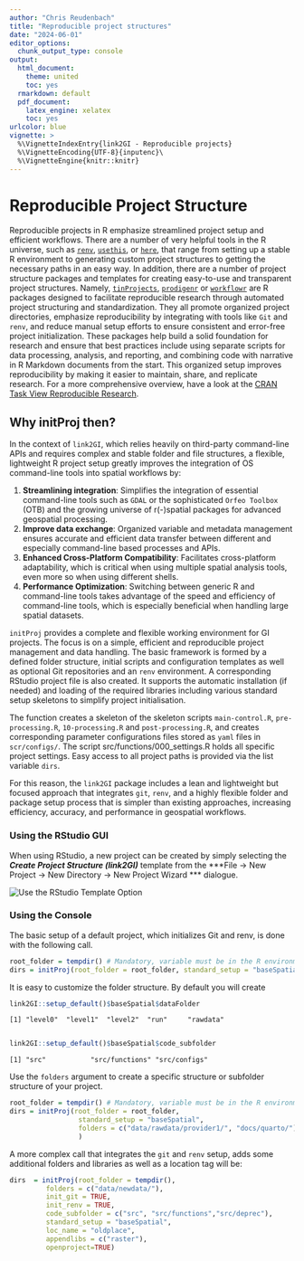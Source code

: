 ```yaml
---
author: "Chris Reudenbach"
title: "Reproducible project structures"
date: "2024-06-01"
editor_options:
  chunk_output_type: console
output:
  html_document: 
    theme: united
    toc: yes
  rmarkdown: default
  pdf_document:
    latex_engine: xelatex
    toc: yes
urlcolor: blue
vignette: >
  %\VignetteIndexEntry{link2GI - Reproducible projects}
  %\VignetteEncoding{UTF-8}{inputenc}\
  %\VignetteEngine{knitr::knitr}
---
```




# Reproducible Project Structure

Reproducible projects in R emphasize streamlined project setup and efficient workflows. There are a number of very helpful tools in the R universe, such as [`renv`](https://cran.r-project.org/package=renv), [`usethis`](https://cran.r-project.org/package=usethis), or [`here`](https://cran.r-project.org/package=here), that range from setting up a stable R environment to generating custom project structures to getting the necessary paths in an easy way. In addition, there are a number of project structure packages and templates for creating easy-to-use and transparent project structures. Namely, [`tinProjects`](https://cran.r-project.org/package=tinyProject), [`prodigenr`](https://cran.r-project.org/package=prodigenr) or [`workflowr`](https://cran.r-project.org/package=workflowr) are R packages designed to facilitate reproducible research through automated project structuring and standardization. They all promote organized project directories, emphasize reproducibility by integrating with tools like `Git` and `renv`, and reduce manual setup efforts to ensure consistent and error-free project initialization. These packages help build a solid foundation for research and ensure that best practices include using separate scripts for data processing, analysis, and reporting, and combining code with narrative in R Markdown documents from the start. This organized setup improves reproducibility by making it easier to maintain, share, and replicate research. For a more comprehensive overview, have a look at the [ CRAN Task View Reproducible Research](https://CRAN.R-project.org/view=ReproducibleResearch).

## Why initProj then?
In the context of `link2GI`, which relies heavily on third-party command-line APIs and requires complex and stable folder and file structures, a flexible, lightweight R project setup greatly improves the integration of OS command-line tools into spatial workflows by:
 
1. **Streamlining integration**: Simplifies the integration of essential command-line tools such as `GDAL` or the sophisticated `Orfeo Toolbox` (OTB) and the growing universe of r(-)spatial packages for advanced geospatial processing.
2. **Improve data exchange**: Organized variable and metadata management ensures accurate and efficient data transfer between different and especially command-line based processes and APIs.
3. **Enhanced Cross-Platform Compatibility**: Facilitates cross-platform adaptability, which is critical when using multiple spatial analysis tools, even more so when using different shells.
4. **Performance Optimization**: Switching between generic R and command-line tools takes advantage of the speed and efficiency of command-line tools, which is especially beneficial when handling large spatial datasets.

`initProj` provides a complete and flexible working environment for GI projects. The focus is on a simple, efficient and reproducible project management and data handling. The basic framework is formed by a defined folder structure, initial scripts and configuration templates as well as optional Git repositories and an `renv` environment. A corresponding RStudio project file is also created.  It supports the automatic installation (if needed) and loading of the required libraries including various standard setup skeletons to simplify project initialisation. 

The function creates a skeleton of the skeleton scripts `main-control.R`, `pre-processing.R`, `10-processing.R` and `post-processing.R`, and creates corresponding parameter configurations files stored as `yaml` files in `scr/configs/`. The script src/functions/000_settings.R holds all specific project settings. Easy access to all project paths is provided via the list variable `dirs`. 

For this reason, the `link2GI` package includes a lean and lightweight but focused approach that integrates `git`, `renv`, and a highly flexible folder and package setup process that is simpler than existing approaches, increasing efficiency, accuracy, and performance in geospatial workflows.

### Using the RStudio GUI

When using RStudio, a new project can be created by simply selecting the ***Create Project Structure (link2GI)*** template from the ***File -> New Project -> New Directory -> New Project Wizard *** dialogue.


![Use the RStudio Template Option](https://raw.githubusercontent.com/r-spatial/link2GI/master/figures/usegui.gif)

### Using the Console

The basic setup of a default project, which initializes Git and renv, is done with the following call. 

```R
root_folder = tempdir() # Mandatory, variable must be in the R environment.
dirs = initProj(root_folder = root_folder, standard_setup = "baseSpatial")

```

It is easy to customize the folder structure. By default you will create 
```R
link2GI::setup_default()$baseSpatial$dataFolder
```
`[1] "level0"  "level1"  "level2"  "run"     "rawdata"`

```R

link2GI::setup_default()$baseSpatial$code_subfolder

```

`[1] "src"           "src/functions" "src/configs" `

Use the `folders` argument to create a specific structure or subfolder structure of your project. 

```R
root_folder = tempdir() # Mandatory, variable must be in the R environment.
dirs = initProj(root_folder = root_folder, 
                 standard_setup = "baseSpatial",
                 folders = c("data/rawdata/provider1/", "docs/quarto/")
                 )
```

A more complex call that integrates the `git` and `renv` setup, adds some additional folders and libraries as well as a location tag will be:

```R
dirs  = initProj(root_folder = tempdir(), 
         folders = c("data/newdata/"),
         init_git = TRUE, 
         init_renv = TRUE, 
         code_subfolder = c("src", "src/functions","src/deprec"),
         standard_setup = "baseSpatial",
         loc_name = "oldplace", 
         appendlibs = c("raster"),
         openproject=TRUE)
```
